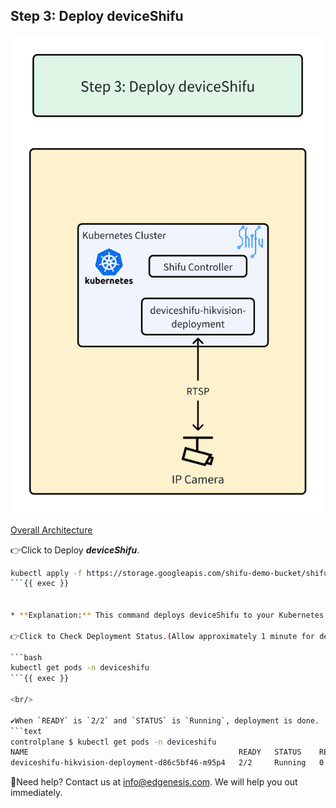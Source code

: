 ## Step 3: Deploy deviceShifu

![step3](../../images/shifu/step3.png)

[Overall Architecture](../../images/shifu/overall_architecture.png)

👉Click to Deploy ***deviceShifu***.
```bash
kubectl apply -f https://storage.googleapis.com/shifu-demo-bucket/shifu-hikvision-deploy.yaml
```{{ exec }}


* **Explanation:** This command deploys deviceShifu to your Kubernetes cluster using the configuration defined in the provided YAML file.

👉Click to Check Deployment Status.(Allow approximately 1 minute for deployment to complete)

```bash
kubectl get pods -n deviceshifu
```{{ exec }}

<br/>

✔️When `READY` is `2/2` and `STATUS` is `Running`, deployment is done.
```text
controlplane $ kubectl get pods -n deviceshifu
NAME                                               READY   STATUS    RESTARTS   AGE
deviceshifu-hikvision-deployment-d86c5bf46-m95p4   2/2     Running   0          24s
```

🔔Need help? Contact us at [info@edgenesis.com](mailto:info@edgenesis.com). We will help you out immediately.
